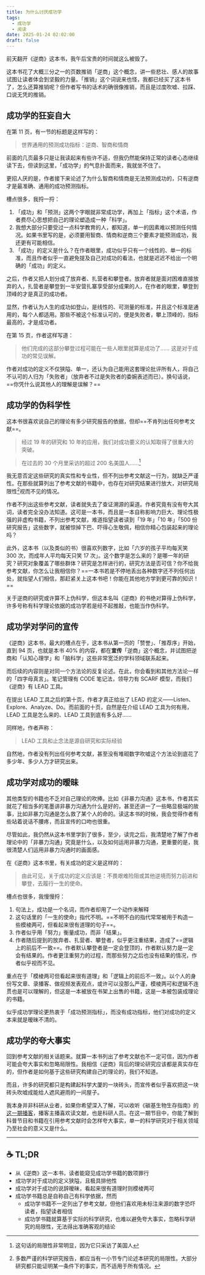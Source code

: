 ```yaml
---
title: 为什么讨厌成功学
tags:
  - 成功学
  - 阅读
date: 2025-01-24 02:02:00
draft: false
---
```


前天翻开《逆商》这本书，我午后宝贵的时间就这么被毁了。

<!--more-->

这本书花了大概三分之一的页数推销「逆商」这个概念，讲一些悲壮、感人的故事试图让读者体会到坚毅的力量。「推销」这个词说来也怪，我都已经买了这本书了，怎么还算推销呢？但作者写书的话术的确很像推销，而且是过度吹嘘、拉踩、口说无凭的推销。

## 成功学的狂妄自大

在第 11 页，有一节的标题是这样写的：

> 世界通用的预测成功指标：逆商、智商和情商

前面的几页最多只是让我读起来有些许不适，但我仍然能保持正常的读者心态继续读下去，但读到这里，「成功学」的气息扑面而来，我就坐不住了。

更招人厌的是，作者接下来论述了为什么智商和情商是无法预测成功的，只有逆商才是最准确、通用的成功预测指标。

槽点很多，我捋一捋：

1. 「成功」和「预测」这两个字眼就非常成功学，再加上「指标」这个术语，作者费尽心思想把自己的理论塑造成一种「科学」。
2. 我想大部分只要受过一点科学教育的人，都知道，单一的因素难以预测任何情况。如果书里写的是，必须要用智商、情商和逆商三个要素才能预测成功，我还更有可能相信。
3. 「成功」的定义是什么？在作者眼里，成功似乎只有一个线性的、单一的标准，而且作者似乎一直避免提及自己对成功的看法，也就是迟迟不给出一个明确的「成功」的定义。

之后，作者又把人划分成了放弃者、扎营者和攀登者。放弃者就是面对困难直接放弃的人，扎营者是攀登到一半安营扎寨享受部分成果的人，在作者的眼里，攀登到顶峰的才是真正的成功者。

显然，作者认为人生的成功如登山，是线性的、可测量的标准，并且这个标准是通用的，每个人都适用。那些不被这个标准认可的，便是失败者，攀上顶峰的，指标最高的，才是成功者。

在第 15 页，作者这样写道：

> 他们完成的这部分攀登过程可能在一些人眼里就算是成功了…… 这是对于成功的常见误解。

作者对成功的定义不仅狭隘、单一，还认为自己能用这套理论批评所有人，将自己不认可的人归为「失败者」（放弃者不过是失败者的委婉表述而已）。换句话说，==你凭什么说其他人的理解是误解？==

## 成功学的伪科学性

这本书很喜欢说自己的理论有多少研究报告的依据，但却==不肯列出任何参考文献==。

> 经过 19 年的研究和 10 年的应用，我们对成功要义的认知取得了很重大的突破。

> 在过去的 30 个月里采访的超过 200 名美国人……[^2]

我无意否定这些研究的真实性和专业性，但不列出参考文献这一行为，就缺乏严谨性。在那些就算列出了参考文献的书籍中，也存在对研究结果进行放大，对研究局限性[^1]视而不见的情况。

作者不列出这些参考文献，读者就失去了查证溯源的渠道。作者究竟有没有夸大其词，读者完全没办法知道。这可是一本书，而且是一本自称影响力巨大、理论性极强的非虚构书籍，不列出参考文献，难道指望读者读到「19 年」「10 年」「500 份研究报告」这些数字，就被惊掉下巴、吓得心生敬佩，相信你精心包装起来的理论吗？

此外，这本书（以及类似的书）很喜欢列数字，比如「六岁的孩子平均每天笑 300 次，而成年人平均每天只笑 17 次」。这个数字是怎么来的？是哪一年的研究？研究对象覆盖了哪些群体？研究是怎样进行的，研究方法是否可信？你不给我参考文献，你怎么让我相信你？==一本书若是不停地丢出各种数字还不列任何出处，就指望人们相信，那赶紧关上这本书吧！你能在其他地方学到更可靠的知识！==

关于逆商的研究或许算不上伪科学，但这本名叫《逆商》的书绝对算得上伪科学，许多号称有科学理论依据的成功学若是经不起推敲，也能当作伪科学。

## 成功学对学问的宣传

《逆商》这本书，最大的槽点在于，这本书从第一页的「赞誉」、「推荐序」开始，直到 94 页，也就是本书 40% 的内容，都在**宣传**「逆商」这个概念，并试图把逆商和「认知心理学」和「脑科学」这些非常宽泛的学科领域联系起来。

而后续的内容则是对同一个方法论的反复论述。在此，你会看到和其他方法论一样的「四字母真言」。笔记管理有 CODE 笔记法，领导力有 SCARF 模型，而我们《逆商》有 LEAD 工具。

在提出 LEAD 工具之后的第十页，作者才真正给出了 LEAD 的定义——Listen、Explore、Analyze、Do。而前面的十页，自然是在介绍 LEAD 工具为何有用，LEAD 工具是怎么来的、LEAD 工具到底有多么好……

同样地，作者声称：

> LEAD 工具和止念法是源自研究和实际经验

自然地，作者没有列出任何参考文献，甚至没有堆砌数字吹嘘这个方法论到底花了多少年、多少人力才研究出来。

## 成功学对成功的暧昧

其他类型的书籍也不乏对自己理论的吹捧。比如《非暴力沟通》这本书，作者其实就花了相当多的笔墨讲非暴力沟通为什么是好的，甚至还讲一了一些略显极端的故事，比如非暴力沟通是怎么救了某个人的命的。读这本书的时候，我会觉得作者有些站着说话不腰疼，而且宣传的口吻也很重。

尽管如此，我仍然从这本书里学到了很多，至少，读完之后，我清楚地了解了作者理论中的「非暴力沟通」究竟是什么，以及如何运用非暴力沟通，更重要的是，我很清楚人们运用非暴力沟通时的画面感。

在《逆商》这本书里，有关成功的定义是这样的：

>  由此可见，关于成功的定义应该是：不畏艰难险阻或其他逆境而努力前进和攀登，去履行一生的使命。

槽点也很多，我慢慢捋：

1. 句法上，成功是一个名词，而作者却用了一个动作来解释
2. 这句话里的「一生的使命」指代不明。==不明不白的指代常常被用于构造一些模棱两可，但看起来很有道理的句子==。
3. 作者似乎用「努力」衡量成功，而非「结果」。
4. 作者随后提到的放弃者、扎营者、攀登者，似乎更注重结果，造成了==逻辑上的前后不一致==。作者默认攀登者是一定会登顶的，作者默认努力是一定会有结果的。作者更注重努力的过程，而那些努力之后也没有结果的情况，作者似乎视而不见。

重点在于「模棱两可但看起来很有道理」和「逻辑上的前后不一致」。以个人的身份写文章、录播客、做视频发表观点，或许可以没那么严谨，模棱两可和逻辑不连贯也是可以理解的，但这是一本被放在书架上出售的书籍，这是一本被包装成理论的书籍。

似乎成功学理论更热衷于「成功预测指标」，而没有成功指标，他们对成功的定义本来就是暧昧不清的。

## 成功学的夸大事实

回到参考文献的相关话题来。就算一本书列出了参考文献也不一定可信，因为作者可能会夸大事实和忽略局限性。我相信《逆商》背后的理论研究应该都是真实存在的，但作者是如何基于这些研究构建自己的理论的，我们不知道。

而且，许多的研究都只是构建起科学大厦的一块砖头，而宣传者似乎喜欢把这一块砖头吹嘘成能给人遮风避雨的一间屋子。

我本身并非科研从业者，如果你希望深入了解，可以收听《碳基生物生存指南》的[这一期播客](https://podcasts.apple.com/cn/podcast/%E7%A2%B3%E5%9F%BA%E7%94%9F%E7%89%A9%E7%94%9F%E5%AD%98%E6%8C%87%E5%8D%97/id1707385930?i=1000681970666)，播客主播喜欢读文献，也是科研人员。在这一期节目中，你能了解到科普节目和书籍在引用参考文献时会怎样夸大事实，单一的科学研究对于相关领域乃至社会的意义又是什么。

---

## ☕️ TL;DR

- 从《逆商》这一本书，读者能窥见成功学书籍的数项罪行
- 成功学对于成功的定义狭隘，且极具排他性
- 成功学对于成功的说辞暧昧，看起来很有道理时则模棱两可
- 成功学书籍总是自称自己有科学依据，然而
  - 成功学书籍不一定列出了参考文献，但他们喜欢用未标注来源的数字恐吓读者，指望读者相信
  - 成功学书籍就算基于实际的科学研究，也难以避免夸大事实，忽略科学研究的局限性，无法得出准确客观的结论



[^1]: 多数严谨的科学研究报告，都应当有一小节专门论述本研究的局限性。大部分研究都只能证明某一条件下的事实，而不适用于所有情况。
[^2]: 这句话的局限性非常明显，因为它只采访了美国人